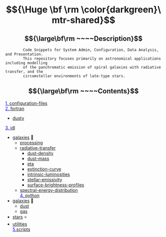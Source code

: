 # $${\Huge \bf \rm \color{darkgreen}\ mtr-shared}$$ 
## $${\large\bf\rm ~~~~Description}$$ 
            Code Snippets for System Admin, Configuration, Data Analysis, and Presentation. 
            This repository focuses primarily on astronomical applications including modelling
            of the panchromatic emission of spiral galaxies with radiative transfer, and the
            circumstellar environments of late-type stars.
## $${\large\bf\rm ~~~~Contents}$$ 
<a href="https://github.com/mtrushton/mtr-shared/tree/main/configuration-files"><font color="#0000ff"><u>1.</u></font> configuration-files</a>  
<a href="https://github.com/mtrushton/mtr-shared/tree/main/fortran"><font color="#0000ff"><u>2.</u></font> fortran</a>  
   -  <a href="https://github.com/mtrushton/mtr-shared/tree/main/fortran/dusty">dusty</a>
     
<a href="https://github.com/mtrushton/mtr-shared/tree/main/idl"><font color="#0000ff"><u>3.</u></font> idl</a>  
   - <a href="https://github.com/mtrushton/mtr-shared/tree/main/idl/galaxies">galaxies</a> 🌌  
     - <a href="https://github.com/mtrushton/mtr-shared/tree/main/idl/galaxies/processing">processing</a>  
     - <a href="https://github.com/mtrushton/mtr-shared/tree/main/idl/galaxies/radiative-transfer">radiative-transfer</a>  
       - <a href="https://github.com/mtrushton/mtr-shared/tree/main/idl/galaxies/radiative-transfer/dust-density">dust-density</a>  
       - <a href="https://github.com/mtrushton/mtr-shared/tree/main/idl/galaxies/radiative-transfer/dust-mass">dust-mass</a>  
       - <a href="https://github.com/mtrushton/mtr-shared/tree/main/idl/galaxies/radiative-transfer/eta">eta</a>  
       - <a href="https://github.com/mtrushton/mtr-shared/tree/main/idl/galaxies/radiative-transfer/extinction-curve">extinction-curve</a>  
       - <a href="https://github.com/mtrushton/mtr-shared/tree/main/idl/galaxies/radiative-transfer/intrinsic-luminosities">intrinsic-luminosities</a>  
       - <a href="https://github.com/mtrushton/mtr-shared/tree/main/idl/galaxies/radiative-transfer/stellar-emissivity">stellar-emissivity</a>  
       - <a href="https://github.com/mtrushton/mtr-shared/tree/main/idl/galaxies/radiative-transfer/surface-brightness-profiles">surface-brightness-profiles</a>  
     - <a href="https://github.com/mtrushton/mtr-shared/tree/main/idl/galaxies/spectral-energy-distribution">spectral-energy-distribution</a>  
<a href="https://github.com/mtrushton/mtr-shared/tree/main/python"><font color="#0000ff"><u>4.</u></font> python</a>  
   - <a href="https://github.com/mtrushton/mtr-shared/tree/main/python/galaxies">galaxies</a> 🌌  
     - <a href="https://github.com/mtrushton/mtr-shared/tree/main/python/galaxies/dust">dust</a>  
     - <a href="https://github.com/mtrushton/mtr-shared/tree/main/python/galaxies/gas">gas</a>  
   - <a href="https://github.com/mtrushton/mtr-shared/tree/main/python/stars">stars</a> ⭐  
   - <a href="https://github.com/mtrushton/mtr-shared/tree/main/python/utilities">utilities</a>  
<a href="https://github.com/mtrushton/mtr-shared/tree/main/scripts"><font color="#0000ff"><u>5.</u></font>scripts</a>
